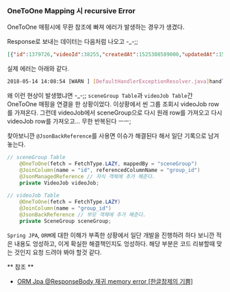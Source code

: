 ### OneToOne Mapping 시 recursive Error

OneToOne 매핑시에 무환 참조에 빠져 에러가 발생하는 경우가 생겼다.

Response로 보내는 데이터는 다음처럼 나오고 -_-;;
``` json
[{"id":1379726,"videoId":38255,"createdAt":1525308589000,"updatedAt":1525308589000,"videoJob":{"id":1,"videoId":38255,"status":"onWork","createdAt":1526263200000,"updatedAt":1526263200000,"sceneGroup":{"id":1379726,"videoId":38255,"createdAt":1525308589000,"updatedAt":1525308589000,"videoJob":{"id":1,"videoId":38255,"status":"onWork","createdAt":1526263200000,"updatedAt":1526263200000,"sceneGroup":{"id":1379726,"videoId":38255,"createdAt":1525308589000,"updatedAt":1525308589000,"videoJob":{"id":1,"videoId":38255,"status":"onWork","createdAt":1526263200000,"updatedAt":1526263200000,"sceneGroup":{"id":1379726,"videoId":38255,"createdAt":1525308589000,"updatedAt":1525308589000,"videoJob":{"id":1,"videoId":38255,"status":"onWork","createdAt":1526263200000,"updatedAt":1526263200000,"sceneGroup": ..... 생략
```

실제 에러는 아래와 같다.
``` bash
2018-05-14 14:08:54 [WARN ] [DefaultHandlerExceptionResolver.java]handleHttpMessageNotWritable(407) : Failed to write HTTP message: org.springframework.http.converter.HttpMessageNotWritableException: Could not write JSON: Infinite recursion (StackOverflowError); nested exception is com.fasterxml.jackson.databind.JsonMappingException: Infinite recursion (StackOverflowError) (through reference chain: com.fingerplus.tracker.model.SceneGroup["videoJob"]->com.fingerplus.tracker.model.VideoJob["sceneGroup"]->com.fingerplus.tracker.model.SceneGroup["videoJob"]-> 생략......
```

왜 이런 현상이 발생했냐면 -_-;;
`sceneGroup Table`과 `videoJob Table`간 OneToOne 매핑을 연결을 한 상황이었다. 이상황에서 씬 그룹 조회시 videoJob row를 가져온다.
그런데 videoJob에서 sceneGroup으로 다시 원래 row를 가져오고 다시 videoJob row를 가져오고... 무한 반복된다 ㅡㅡ;

찾아보니깐 `@JsonBackReference`를 사용면 이슈가 해결된다 해서 일단 기록으로 남겨 놓는다.

``` java
// sceneGroup Table 
    @OneToOne(fetch = FetchType.LAZY, mappedBy = "sceneGroup")
    @JoinColumn(name = "id", referencedColumnName = "group_id")
    @JsonManagedReference // 자식 객체에 추가 해준다.
    private VideoJob videoJob;
    
// videoJob Table
    @OneToOne(fetch = FetchType.LAZY)
    @JoinColumn(name = "group_id")
    @JsonBackReference // 부모 객체에 추가 해준다.
    private SceneGroup sceneGroup;
```

`Spring JPA`, `ORM`에 대한 이해가 부족한 상황에서 일단 개발을 진행하려 하다 보니깐 적은 내용도 엉성하고, 이게 확실한 해결책인지도 엉성하다. 해당 부분은 코드 리뷰할때 맞는 것인지 요청 드려야 봐야 할것 같다. 

** 참조 **
- [ORM Jpa @ResponseBody 재귀 memory error [한글창제의 기쁨] ](http://mycup.tistory.com/222)